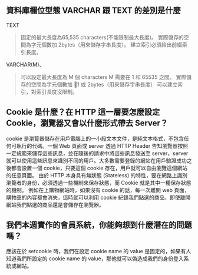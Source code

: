 ## 資料庫欄位型態 VARCHAR 跟 TEXT 的差別是什麼
TEXT
>固定的最大長度為65,535 characters(不能限制最大長度)。
>實際儲存的空間為字元個數加 2bytes（用來儲存字串長度）。
>建立索引必須給出前綴索引長度。

VARCHAR(M)、
>可以設定最大長度為 M 個 characters
>M 需要在 1 和 65535 之間。
>實際儲存的空間為字元個數加 1 或 2bytes（用來儲存字串長度）
>可以建立索引，對索引長度沒限制。

## Cookie 是什麼？在 HTTP 這一層要怎麼設定 Cookie，瀏覽器又會以什麼形式帶去 Server？
cookie 是瀏覽器儲存在用戶電腦上的一小段文本文件，是純文本格式，不包含任何可執行的代碼。一個 Web 頁面或 server 透過 HTTP Header 告知瀏覽器按照一定規範來儲存這些訊息，並在隨後的請求中將這些訊息發送至 server，server 就可以使用這些訊息來識別不同的用戶。大多數需要登錄的網站在用戶驗證成功之後都會設置一個 cookie，只要這個 cookie 存在，用戶就可以自由瀏覽這個網站的任意頁面。
由於 HTTP 本身具有無狀態 (Stateless) 的特性，要在網路上識別瀏覽者的身份，必須透過一些機制來保存狀態，而 Cookie 就是其中一種保存狀態的機制。
例如在上購物網站時，如果沒有 cookie 的話，每一次離開 web 頁面，購物車的內容都會消失，這時就可以利用 cookie 紀錄我們點選的商品，即使離開網站我們點選的商品還是會儲存在瀏覽器。

## 我們本週實作的會員系統，你能夠想到什麼潛在的問題嗎？
應該在於 setcookie 時，我們在設定 cookie name 的 value 是固定的，如果有人知道我們所設定的 cookie name 的 value，那他就可以偽造成我們的身份登入系統或網站。 

